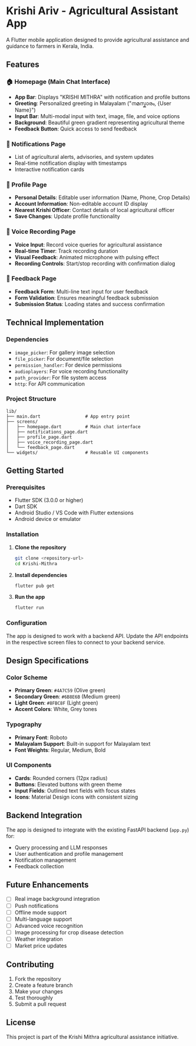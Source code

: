 # Krishi Ariv - Agricultural Assistant App

A Flutter mobile application designed to provide agricultural assistance and guidance to farmers in Kerala, India.

## Features

### 🏠 Homepage (Main Chat Interface)
- **App Bar**: Displays "KRISHI MITHRA" with notification and profile buttons
- **Greeting**: Personalized greeting in Malayalam ("നമസ്കാരം, {User Name}")
- **Input Bar**: Multi-modal input with text, image, file, and voice options
- **Background**: Beautiful green gradient representing agricultural theme
- **Feedback Button**: Quick access to send feedback

### 🔔 Notifications Page
- List of agricultural alerts, advisories, and system updates
- Real-time notification display with timestamps
- Interactive notification cards

### 👤 Profile Page
- **Personal Details**: Editable user information (Name, Phone, Crop Details)
- **Account Information**: Non-editable account ID display
- **Nearest Krishi Officer**: Contact details of local agricultural officer
- **Save Changes**: Update profile functionality

### 🎤 Voice Recording Page
- **Voice Input**: Record voice queries for agricultural assistance
- **Real-time Timer**: Track recording duration
- **Visual Feedback**: Animated microphone with pulsing effect
- **Recording Controls**: Start/stop recording with confirmation dialog

### 💬 Feedback Page
- **Feedback Form**: Multi-line text input for user feedback
- **Form Validation**: Ensures meaningful feedback submission
- **Submission Status**: Loading states and success confirmation

## Technical Implementation

### Dependencies
- `image_picker`: For gallery image selection
- `file_picker`: For document/file selection
- `permission_handler`: For device permissions
- `audioplayers`: For voice recording functionality
- `path_provider`: For file system access
- `http`: For API communication

### Project Structure
```
lib/
├── main.dart                 # App entry point
├── screens/
│   ├── homepage.dart         # Main chat interface
│   ├── notifications_page.dart
│   ├── profile_page.dart
│   ├── voice_recording_page.dart
│   └── feedback_page.dart
└── widgets/                  # Reusable UI components
```

## Getting Started

### Prerequisites
- Flutter SDK (3.0.0 or higher)
- Dart SDK
- Android Studio / VS Code with Flutter extensions
- Android device or emulator

### Installation

1. **Clone the repository**
   ```bash
   git clone <repository-url>
   cd Krishi-Mithra
   ```

2. **Install dependencies**
   ```bash
   flutter pub get
   ```

3. **Run the app**
   ```bash
   flutter run
   ```

### Configuration

The app is designed to work with a backend API. Update the API endpoints in the respective screen files to connect to your backend service.

## Design Specifications

### Color Scheme
- **Primary Green**: `#4A7C59` (Olive green)
- **Secondary Green**: `#6B8E6B` (Medium green)
- **Light Green**: `#8FBC8F` (Light green)
- **Accent Colors**: White, Grey tones

### Typography
- **Primary Font**: Roboto
- **Malayalam Support**: Built-in support for Malayalam text
- **Font Weights**: Regular, Medium, Bold

### UI Components
- **Cards**: Rounded corners (12px radius)
- **Buttons**: Elevated buttons with green theme
- **Input Fields**: Outlined text fields with focus states
- **Icons**: Material Design icons with consistent sizing

## Backend Integration

The app is designed to integrate with the existing FastAPI backend (`app.py`) for:
- Query processing and LLM responses
- User authentication and profile management
- Notification management
- Feedback collection

## Future Enhancements

- [ ] Real image background integration
- [ ] Push notifications
- [ ] Offline mode support
- [ ] Multi-language support
- [ ] Advanced voice recognition
- [ ] Image processing for crop disease detection
- [ ] Weather integration
- [ ] Market price updates

## Contributing

1. Fork the repository
2. Create a feature branch
3. Make your changes
4. Test thoroughly
5. Submit a pull request

## License

This project is part of the Krishi Mithra agricultural assistance initiative.
